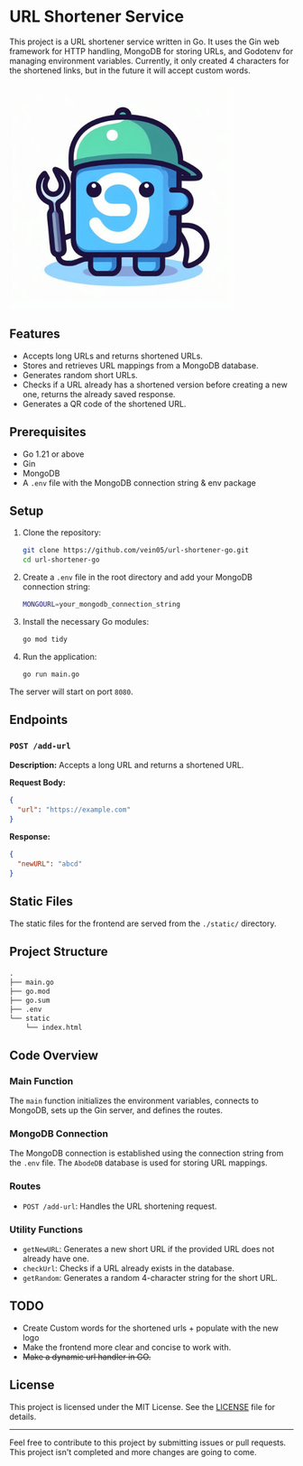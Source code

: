 # URL Shortener Service
This project is a URL shortener service written in Go. It uses the Gin web framework for HTTP handling, MongoDB for storing URLs, and Godotenv for managing environment variables. Currently, it only created 4 characters for the shortened links, but in the future it will accept custom words.

<img src="/static/images/logo.jpg" width="400" height="400" alt="Alt Text">

## Features

- Accepts long URLs and returns shortened URLs.
- Stores and retrieves URL mappings from a MongoDB database.
- Generates random short URLs.
- Checks if a URL already has a shortened version before creating a new one, returns the already saved response.
- Generates a QR code of the shortened URL. 

## Prerequisites

- Go 1.21 or above
- Gin 
- MongoDB
- A `.env` file with the MongoDB connection string & env package

## Setup

1. Clone the repository:

    ```sh
    git clone https://github.com/vein05/url-shortener-go.git
    cd url-shortener-go
    ```

2. Create a `.env` file in the root directory and add your MongoDB connection string:

    ```sh
    MONGOURL=your_mongodb_connection_string
    ```

3. Install the necessary Go modules:

    ```sh
    go mod tidy
    ```

4. Run the application:

    ```sh
    go run main.go
    ```

The server will start on port `8080`.

## Endpoints

### `POST /add-url`

**Description:** Accepts a long URL and returns a shortened URL.

**Request Body:**

```json
{
  "url": "https://example.com"
}
```

**Response:**

```json
{
  "newURL": "abcd"
}
```

## Static Files

The static files for the frontend are served from the `./static/` directory.

## Project Structure

```
.
├── main.go
├── go.mod
├── go.sum
├── .env
└── static
    └── index.html
```

## Code Overview

### Main Function

The `main` function initializes the environment variables, connects to MongoDB, sets up the Gin server, and defines the routes.

### MongoDB Connection

The MongoDB connection is established using the connection string from the `.env` file. The `AbodeDB` database is used for storing URL mappings.

### Routes

- `POST /add-url`: Handles the URL shortening request.

### Utility Functions

- `getNewURL`: Generates a new short URL if the provided URL does not already have one.
- `checkUrl`: Checks if a URL already exists in the database.
- `getRandom`: Generates a random 4-character string for the short URL.

## TODO

- Create Custom words for the shortened urls + populate with the new logo
- Make the frontend more clear and concise to work with.
- ~~Make a dynamic url handler in GO.~~
## License

This project is licensed under the MIT License. See the [LICENSE](LICENSE) file for details.

---

Feel free to contribute to this project by submitting issues or pull requests. This project isn't completed and more changes are going to come.